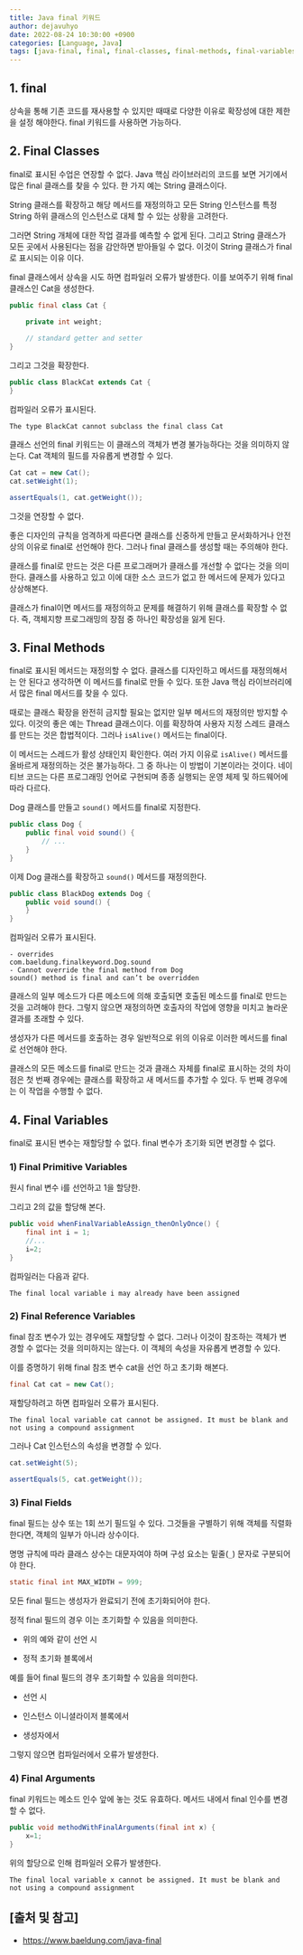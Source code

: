 ```yaml
---
title: Java final 키워드
author: dejavuhyo
date: 2022-08-24 10:30:00 +0900
categories: [Language, Java]
tags: [java-final, final, final-classes, final-methods, final-variables, 자바-final, final-키워드]
---
```


## 1. final
상속을 통해 기존 코드를 재사용할 수 있지만 때때로 다양한 이유로 확장성에 대한 제한을 설정 해야한다. final 키워드를 사용하면 가능하다.

## 2. Final Classes
final로 표시된 수업은 연장할 수 없다. Java 핵심 라이브러리의 코드를 보면 거기에서 많은 final 클래스를 찾을 수 있다. 한 가지 예는 String 클래스이다.

String 클래스를 확장하고 해당 메서드를 재정의하고 모든 String 인스턴스를 특정 String 하위 클래스의 인스턴스로 대체 할 수 있는 상황을 고려한다.

그러면 String 개체에 대한 작업 결과를 예측할 수 없게 된다. 그리고 String 클래스가 모든 곳에서 사용된다는 점을 감안하면 받아들일 수 없다. 이것이 String 클래스가 final로 표시되는 이유 이다.

final 클래스에서 상속을 시도 하면 컴파일러 오류가 발생한다. 이를 보여주기 위해 final 클래스인 Cat을 생성한다.

```java
public final class Cat {

    private int weight;
    
    // standard getter and setter
}
```

그리고 그것을 확장한다.

```java
public class BlackCat extends Cat {
}
```

컴파일러 오류가 표시된다.

```text
The type BlackCat cannot subclass the final class Cat
```

클래스 선언의 final 키워드는 이 클래스의 객체가 변경 불가능하다는 것을 의미하지 않는다. Cat 객체의 필드를 자유롭게 변경할 수 있다.

```java
Cat cat = new Cat();
cat.setWeight(1);

assertEquals(1, cat.getWeight());
```

그것을 연장할 수 없다.

좋은 디자인의 규칙을 엄격하게 따른다면 클래스를 신중하게 만들고 문서화하거나 안전상의 이유로 final로 선언해야 한다. 그러나 final 클래스를 생성할 때는 주의해야 한다.

클래스를 final로 만드는 것은 다른 프로그래머가 클래스를 개선할 수 없다는 것을 의미한다. 클래스를 사용하고 있고 이에 대한 소스 코드가 없고 한 메서드에 문제가 있다고 상상해본다.

클래스가 final이면 메서드를 재정의하고 문제를 해결하기 위해 클래스를 확장할 수 없다. 즉, 객체지향 프로그래밍의 장점 중 하나인 확장성을 잃게 된다.

## 3. Final Methods
final로 표시된 메서드는 재정의할 수 없다. 클래스를 디자인하고 메서드를 재정의해서는 안 된다고 생각하면 이 메서드를 final로 만들 수 있다. 또한 Java 핵심 라이브러리에서 많은 final 메서드를 찾을 수 있다.

때로는 클래스 확장을 완전히 금지할 필요는 없지만 일부 메서드의 재정의만 방지할 수 있다. 이것의 좋은 예는 Thread 클래스이다. 이를 확장하여 사용자 지정 스레드 클래스를 만드는 것은 합법적이다. 그러나 `isAlive()` 메서드는 final이다.

이 메서드는 스레드가 활성 상태인지 확인한다. 여러 가지 이유로 `isAlive()` 메서드를 올바르게 재정의하는 것은 불가능하다. 그 중 하나는 이 방법이 기본이라는 것이다. 네이티브 코드는 다른 프로그래밍 언어로 구현되며 종종 실행되는 운영 체제 및 하드웨어에 따라 다르다.

Dog 클래스를 만들고 `sound()` 메서드를 final로 지정한다.

```java
public class Dog {
    public final void sound() {
        // ...
    }
}
```

이제 Dog 클래스를 확장하고 `sound()` 메서드를 재정의한다.

```java
public class BlackDog extends Dog {
    public void sound() {
    }
}
```

컴파일러 오류가 표시된다.

```text
- overrides
com.baeldung.finalkeyword.Dog.sound
- Cannot override the final method from Dog
sound() method is final and can’t be overridden
```

클래스의 일부 메소드가 다른 메소드에 의해 호출되면 호출된 메소드를 final로 만드는 것을 고려해야 한다. 그렇지 않으면 재정의하면 호출자의 작업에 영향을 미치고 놀라운 결과를 초래할 수 있다.

생성자가 다른 메서드를 호출하는 경우 일반적으로 위의 이유로 이러한 메서드를 final로 선언해야 한다.

클래스의 모든 메소드를 final로 만드는 것과 클래스 자체를 final로 표시하는 것의 차이점은 첫 번째 경우에는 클래스를 확장하고 새 메서드를 추가할 수 있다. 두 번째 경우에는 이 작업을 수행할 수 없다.

## 4. Final Variables
final로 표시된 변수는 재할당할 수 없다. final 변수가 초기화 되면 변경할 수 없다.

### 1) Final Primitive Variables
원시 final 변수 i를 선언하고 1을 할당한.

그리고 2의 값을 할당해 본다.

```java
public void whenFinalVariableAssign_thenOnlyOnce() {
    final int i = 1;
    //...
    i=2;
}
```

컴파일러는 다음과 같다.

```text
The final local variable i may already have been assigned
```

### 2) Final Reference Variables
final 참조 변수가 있는 경우에도 재할당할 수 없다. 그러나 이것이 참조하는 객체가 변경할 수 없다는 것을 의미하지는 않는다. 이 객체의 속성을 자유롭게 변경할 수 있다.

이를 증명하기 위해 final 참조 변수 cat을 선언 하고 초기화 해본다.

```java
final Cat cat = new Cat();
```

재할당하려고 하면 컴파일러 오류가 표시된다.

```text
The final local variable cat cannot be assigned. It must be blank and not using a compound assignment
```

그러나 Cat 인스턴스의 속성을 변경할 수 있다.

```java
cat.setWeight(5);

assertEquals(5, cat.getWeight());
```

### 3) Final Fields
final 필드는 상수 또는 1회 쓰기 필드일 수 있다. 그것들을 구별하기 위해 객체를 직렬화한다면, 객체의 일부가 아니라 상수이다.

명명 규칙에 따라 클래스 상수는 대문자여야 하며 구성 요소는 밑줄(`_`) 문자로 구분되어야 한다.

```java
static final int MAX_WIDTH = 999;
```

모든 final 필드는 생성자가 완료되기 전에 초기화되어야 한다.

정적 final 필드의 경우 이는 초기화할 수 있음을 의미한다.

* 위의 예와 같이 선언 시

* 정적 초기화 블록에서

예를 들어 final 필드의 경우 초기화할 수 있음을 의미한다.

* 선언 시

* 인스턴스 이니셜라이저 블록에서

* 생성자에서

그렇지 않으면 컴파일러에서 오류가 발생한다.

### 4) Final Arguments
final 키워드는 메소드 인수 앞에 놓는 것도 유효하다. 메서드 내에서 final 인수를 변경할 수 없다.

```java
public void methodWithFinalArguments(final int x) {
    x=1;
}
```

위의 할당으로 인해 컴파일러 오류가 발생한다.

```text
The final local variable x cannot be assigned. It must be blank and not using a compound assignment
```

## [출처 및 참고]
* <https://www.baeldung.com/java-final>
